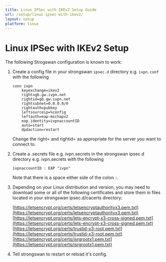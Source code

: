 ```yaml
---
title: Linux IPSec with IKEv2 Setup Guide
url: /setup/linux-ipsec-with-ikev2/
layout: setup
platform: linux
---
```

# Linux IPSec with IKEv2 Setup

The following Strogswan configuration is known to work:

1.  Create a config file in your strongswan `ipsec.d` directory e.g. `ivpn.conf` with the following

    ```
    conn ivpn
        keyexchange=ikev2
        right=gb.gw.ivpn.net
        rightid=gb.gw.ivpn.net
        rightsubnet=0.0.0.0/0
        rightauth=pubkey
        leftsourceip=%config
        leftauth=eap-mschapv2
        eap_identity=ivpnaccountID
        auto=start
        dpdaction=restart
    ```

    Change the right= and rightid= as appropriate for the server you want to connect to.

2.  Create a .secrets file e.g. ivpn.secrets in the strongswan ipsec.d directory e.g. ivpn.secrets with the following

    ```
    ivpnaccountID : EAP "ivpn"
    ```

    Note that there is a space either side of the colon `:`.

3.  Depending on your Linux distribution and version, you may need to download some or all of the following certificates and store them in files located in your strongswan ipsec.d/cacerts directory:  

    [https://letsencrypt.org/certs/letsencryptauthorityx3.pem.txt](https://letsencrypt.org/certs/letsencryptauthorityx3.pem.txt)  
    [https://letsencrypt.org/certs/lets-encrypt-x3-cross-signed.pem.txt](https://letsencrypt.org/certs/lets-encrypt-x3-cross-signed.pem.txt)  
    [https://letsencrypt.org/certs/trustid-x3-root.pem.txt](https://letsencrypt.org/certs/trustid-x3-root.pem.txt)  
    [https://letsencrypt.org/certs/isrgrootx1.pem.txt](https://letsencrypt.org/certs/isrgrootx1.pem.txt)  

4.  Tell strongswan to restart or reload it's config.
